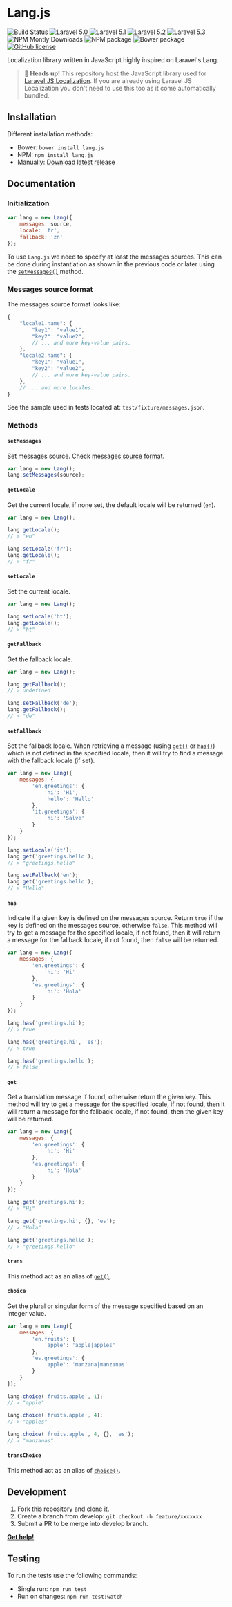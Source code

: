 # Lang.js

[![Build Status](https://travis-ci.org/rmariuzzo/Lang.js.svg)](https://travis-ci.org/rmariuzzo/Lang.js)
![Laravel 5.0](https://img.shields.io/badge/Laravel-5.0-f4645f.svg)
![Laravel 5.1](https://img.shields.io/badge/Laravel-5.1-f4645f.svg)
![Laravel 5.2](https://img.shields.io/badge/Laravel-5.2-f4645f.svg)
![Laravel 5.3](https://img.shields.io/badge/Laravel-5.3-f4645f.svg)
![NPM Montly Downloads](https://img.shields.io/npm/dm/lang.js.svg)
![NPM package](https://img.shields.io/badge/NPM-%E2%9C%93-cb3837.svg)
![Bower package](https://img.shields.io/badge/bower-%E2%9C%93-FFCC2F.svg)
[![GitHub license](https://img.shields.io/badge/license-MIT-blue.svg)](https://raw.githubusercontent.com/rmariuzzo/Lang.js/master/LICENSE)

Localization library written in JavaScript highly inspired on Laravel's Lang.

 > 💁 **Heads up!** This repository host the JavaScript library used for [Laravel JS Localization](https://github.com/rmariuzzo/Laravel-JS-Localization). If you are already using Laravel JS Localization you don't need to use this too as it come automatically bundled.

## Installation

Different installation methods:

 - Bower: `bower install lang.js`
 - NPM: `npm install lang.js`
 - Manually: [Download latest release](https://github.com/rmariuzzo/Lang.js/releases/latest)

## Documentation

### Initialization

```js
var lang = new Lang({
    messages: source,
    locale: 'fr',
    fallback: 'zn'
});
```

To use `Lang.js` we need to specify at least the messages sources. This can be done during instantiation as shown in the previous code or later using the [`setMessages()`](#setmessages) method.

### Messages source format

The messages source format looks like:

```js
{
    "locale1.name": {
        "key1": "value1",
        "key2": "value2",
        // ... and more key-value pairs.
    },
    "locale2.name": {
        "key1": "value1",
        "key2": "value2",
        // ... and more key-value pairs.
    },
    // ... and more locales.
}
```

See the sample used in tests located at: `test/fixture/messages.json`.

### Methods

#### `setMessages`

Set messages source. Check [messages source format](#messages-source-format).

```js
var lang = new Lang();
lang.setMessages(source);
```

#### `getLocale`

Get the current locale, if none set, the default locale will be returned (`en`).

```js
var lang = new Lang();

lang.getLocale();
// > "en"

lang.setLocale('fr');
lang.getLocale();
// > "fr"
```

#### `setLocale`

Set the current locale.

```js
var lang = new Lang();

lang.setLocale('ht');
lang.getLocale();
// > "ht"
```

#### `getFallback`

Get the fallback locale.

```js
var lang = new Lang();

lang.getFallback();
// > undefined

lang.setFallback('de');
lang.getFallback();
// > "de"
```

#### `setFallback`

Set the fallback locale. When retrieving a message (using [`get()`](#get) or [`has()`](#has)) which is not defined in the specified locale, then it will try to find a message with the fallback locale (if set).

```js
var lang = new Lang({
    messages: {
        'en.greetings': {
            'hi': 'Hi',
            'hello': 'Hello'
        },
        'it.greetings': {
            'hi': 'Salve'
        }
    }
});

lang.setLocale('it');
lang.get('greetings.hello');
// > "greetings.hello"

lang.setFallback('en');
lang.get('greetings.hello');
// > "Hello"
```

#### `has`

Indicate if a given key is defined on the messages source. Return `true` if the key is defined on the messages source, otherwise `false`. This method will try to get a message for the specified locale, if not found, then it will return a message for the fallback locale, if not found, then `false` will be returned.

```js
var lang = new Lang({
    messages: {
        'en.greetings': {
            'hi': 'Hi'
        },
        'es.greetings': {
            'hi': 'Hola'
        }
    }
});

lang.has('greetings.hi');
// > true

lang.has('greetings.hi', 'es');
// > true

lang.has('greetings.hello');
// > false
```

#### `get`

Get a translation message if found, otherwise return the given key. This method will try to get a message for the specified locale, if not found, then it will return a message for the fallback locale, if not found, then the given key will be returned.

```js
var lang = new Lang({
    messages: {
        'en.greetings': {
            'hi': 'Hi'
        },
        'es.greetings': {
            'hi': 'Hola'
        }
    }
});

lang.get('greetings.hi');
// > "Hi"

lang.get('greetings.hi', {}, 'es');
// > "Hola"

lang.get('greetings.hello');
// > "greetings.hello"
```

#### `trans`

This method act as an alias of [`get()`](#get).

#### `choice`

Get the plural or singular form of the message specified based on an integer value.

```js
var lang = new Lang({
    messages: {
        'en.fruits': {
            'apple': 'apple|apples'
        },
        'es.greetings': {
            'apple': 'manzana|manzanas'
        }
    }
});

lang.choice('fruits.apple', 1);
// > "apple"

lang.choice('fruits.apple', 4);
// > "apples"

lang.choice('fruits.apple', 4, {}, 'es');
// > "manzanas"
```

#### `transChoice`

This method act as an alias of [`choice()`](#choice).


## Development

 1. Fork this repository and clone it.
 2. Create a branch from develop: `git checkout -b feature/xxxxxxx`
 3. Submit a PR to be merge into develop branch.

**[Get help!](https://gitter.im/rmariuzzo/Lang.js)**

## Testing

To run the tests use the following commands:

 - Single run: `npm run test`
 - Run on changes: `npm run test:watch`
